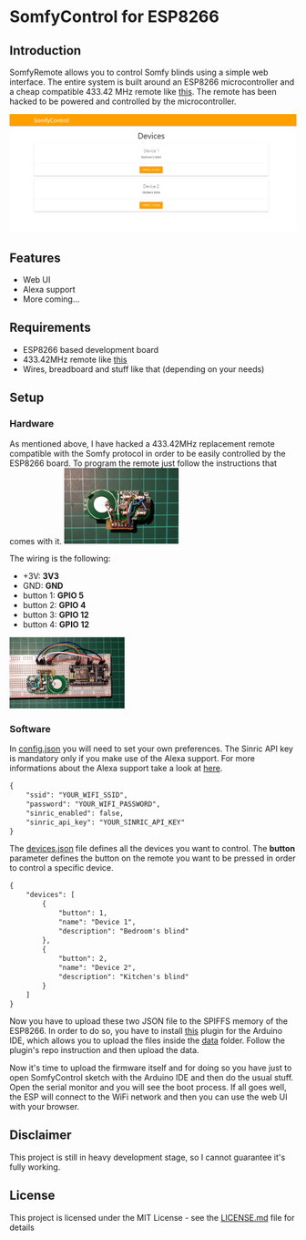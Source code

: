 # SomfyControl for ESP8266

## Introduction
SomfyRemote allows you to control Somfy blinds using a simple web interface. The entire system is built around an ESP8266 microcontroller and a cheap compatible 433.42 MHz remote like [this](https://www.ebay.com/itm/SOMFY-KEYGO-4-RTS-compatible-remote-control-replacement-433-42Mhz/182202217810?hash=item2a6c193552:g:1QYAAOSw5cNYEy14). The remote has been hacked to be powered and controlled by the microcontroller.

<img src="images/webui.png">

## Features
- Web UI
- Alexa support
- More coming...

## Requirements
- ESP8266 based development board
- 433.42MHz remote like [this](https://www.ebay.com/itm/SOMFY-KEYGO-4-RTS-compatible-remote-control-replacement-433-42Mhz/182202217810?hash=item2a6c193552:g:1QYAAOSw5cNYEy14)
- Wires, breadboard and stuff like that (depending on your needs)

## Setup
### Hardware
As mentioned above, I have hacked a 433.42MHz replacement remote compatible with the Somfy protocol in order to be easily controlled by the ESP8266 board. To program the remote just follow the instructions that comes with it.
<img src="images/remote_pinout.jpg" width=40%>

The wiring is the following: 
- +3V: __3V3__
- GND: __GND__ 
- button 1: __GPIO 5__
- button 2: __GPIO 4__
- button 3: __GPIO 12__
- button 4: __GPIO 12__

<img src="images/breadboard.jpg" width=40%>


### Software
In [config.json](SomfyControl/data/config.json) you will need to set your own preferences. The Sinric API key is mandatory only if you make use of the Alexa support. For more informations about the Alexa support take a look at [here](https://github.com/kakopappa/sinric).

```
{
    "ssid": "YOUR_WIFI_SSID",
    "password": "YOUR_WIFI_PASSWORD",
    "sinric_enabled": false,
    "sinric_api_key": "YOUR_SINRIC_API_KEY"
}
```
The [devices.json](SomfyControl/data/devices.json) file defines all the devices you want to control. The __button__ parameter defines the button on the remote you want to be pressed in order to control a specific device.
```
{
    "devices": [
        {
            "button": 1,
            "name": "Device 1",
            "description": "Bedroom's blind"
        },
        {
            "button": 2,
            "name": "Device 2",
            "description": "Kitchen's blind"
        }
    ]
}
```
Now you have to upload these two JSON file to the SPIFFS memory of the ESP8266. In order to do so, you have to install [this](https://github.com/esp8266/arduino-esp8266fs-plugin) plugin for the Arduino IDE, which allows you to upload the files inside the [data](SomfyControl/data) folder. Follow the plugin's repo instruction and then upload the data.

Now it's time to upload the firmware itself and for doing so you have just to open SomfyControl sketch with the Arduino IDE and then do the usual stuff. Open the serial monitor and you will see the boot process. If all goes well, the ESP will connect to the WiFi network and then you can use the web UI with your browser.  

## Disclaimer
This project is still in heavy development stage, so I cannot guarantee it's fully working.

## License
This project is licensed under the MIT License - see the [LICENSE.md](LICENSE.md) file for details